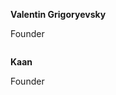 <div class="two-columns">

<div class="column">

<p style="font-weight: bold">Valentin Grigoryevsky</p>
<p>Founder</p>

</div>

<div class="column">

<p style="font-weight: bold">Kaan</p>
<p>Founder</p>

</div>

</div>